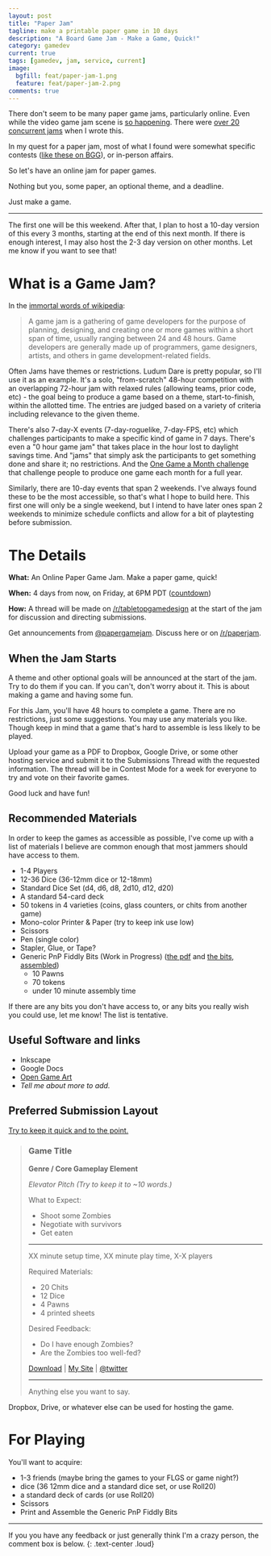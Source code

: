 ```yaml
---
layout: post
title: "Paper Jam"
tagline: make a printable paper game in 10 days
description: "A Board Game Jam - Make a Game, Quick!"
category: gamedev
current: true
tags: [gamedev, jam, service, current]
image:
  bgfill: feat/paper-jam-1.png
  feature: feat/paper-jam-2.png
comments: true
---
```


There don't seem to be many paper game jams, particularly online. Even while the video game jam scene is [so happening](http://compohub.net/). There were [over 20 concurrent jams](http://www.indiegamejams.com/) when I wrote this.

In my quest for a paper jam, most of what I found were somewhat specific contests ([like these on BGG](http://boardgamegeek.com/forum/974620/boardgamegeek/design-contests)), or in-person affairs.

So let's have an online jam for paper games.

Nothing but you, some paper, an optional theme, and a deadline.

Just make a game.

---

The first one will be this weekend. After that, I plan to host a 10-day version of this every 3 months, starting at the end of this next month. If there is enough interest, I may also host the 2-3 day version on other months. Let me know if you want to see that!

# What is a Game Jam?

In the [immortal words of wikipedia](http://en.wikipedia.org/wiki/Game_jam):

> A game jam is a gathering of game developers for the purpose of planning, designing, and creating one or more games within a short span of time, usually ranging between 24 and 48 hours. Game developers are generally made up of programmers, game designers, artists, and others in game development-related fields.

Often Jams have themes or restrictions. Ludum Dare is pretty popular, so I'll use it as an example. It's a solo, "from-scratch" 48-hour competition with an overlapping 72-hour jam with relaxed rules (allowing teams, prior code, etc) - the goal being to produce a game based on a theme, start-to-finish, within the allotted time. The entries are judged based on a variety of criteria including relevance to the given theme.

There's also 7-day-X events (7-day-roguelike, 7-day-FPS, etc) which challenges participants to make a specific kind of game in 7 days. There's even a "0 hour game jam" that takes place in the hour lost to daylight savings time. And "jams" that simply ask the participants to get something done and share it; no restrictions. And the [One Game a Month challenge](http://www.onegameamonth.com) that challenge people to produce one game each month for a full year.

Similarly, there are 10-day events that span 2 weekends. I've always found these to be the most accessible, so that's what I hope to build here. This first one will only be a single weekend, but I intend to have later ones span 2 weekends to minimize schedule conflicts and allow for a bit of playtesting before submission.

# The Details

**What:** An Online Paper Game Jam. Make a paper game, quick!

**When:** 4 days from now, on Friday, at 6PM PDT ([countdown](http://www.timeanddate.com/countdown/to?iso=20141003T06&p0=234&msg=Paper+Jam&csz=1&swk=1))

**How:** A thread will be made on [/r/tabletopgamedesign](http://reddit.com/r/tabletopgamedesign) at the start of the jam for discussion and directing submissions.

Get announcements from [@papergamejam](https://twitter.com/papergamejam). Discuss here or on [/r/paperjam](http://www.reddit.com/r/paperjam).

## When the Jam Starts

A theme and other optional goals will be announced at the start of the jam. Try to do them if you can. If you can't, don't worry about it. This is about making a game and having some fun.

For this Jam, you'll have 48 hours to complete a game. There are no restrictions, just some suggestions. You may use any materials you like. Though keep in mind that a game that's hard to assemble is less likely to be played.

Upload your game as a PDF to Dropbox, Google Drive, or some other hosting service and submit it to the Submissions Thread with the requested information. The thread will be in Contest Mode for a week for everyone to try and vote on their favorite games.

Good luck and have fun!

## Recommended Materials

In order to keep the games as accessible as possible, I've come up with a list of materials I believe are common enough that most jammers should have access to them.

* 1-4 Players
* 12-36 Dice (36-12mm dice or 12-18mm)
* Standard Dice Set (d4, d6, d8, 2d10, d12, d20)
* A standard 54-card deck
* 50 tokens in 4 varieties (coins, glass counters, or chits from another game)
* Mono-color Printer & Paper (try to keep ink use low)
* Scissors
* Pen (single color)
* Stapler, Glue, or Tape?
* Generic PnP Fiddly Bits (Work in Progress) ([the pdf](http://puu.sh/bRltq/bd287b0317.pdf) and [the bits, assembled](https://pbs.twimg.com/media/Byoi59YCUAEtpI1.jpg:large))
    * 10 Pawns
    * 70 tokens
    * under 10 minute assembly time

If there are any bits you don't have access to, or any bits you really wish you could use, let me know! The list is tentative. 

## Useful Software and links

* Inkscape
* Google Docs
* [Open Game Art](http://opengameart.org)
* *Tell me about more to add.*

## Preferred Submission Layout

[Try to keep it quick and to the point.](http://www.pentadact.com/2012-03-17-gdc-talk-how-to-explain-your-game-to-an-asshole/) 

> ### Game Title
> 
> **Genre / Core Gameplay Element**
> 
> *Elevator Pitch (Try to keep it to ~10 words.)*
>   
> What to Expect:
> 
>   * Shoot some Zombies
>   * Negotiate with survivors
>   * Get eaten
>   
> ---
> 
> XX minute setup time, XX minute play time, X-X players
> 
> Required Materials:
> 
>   * 20 Chits
>   * 12 Dice
>   * 4 Pawns
>   * 4 printed sheets
>   
> Desired Feedback:
> 
>   * Do I have enough Zombies?
>   * Are the Zombies too well-fed?
>
> [Download](#) \| [My Site](#) \| [@twitter](#)
> 
> ---
>
> Anything else you want to say.

Dropbox, Drive, or whatever else can be used for hosting the game.

# For Playing

You'll want to acquire:

* 1-3 friends (maybe bring the games to your FLGS or game night?)
* dice (36 12mm dice and a standard dice set, or use Roll20)
* a standard deck of cards (or use Roll20)
* Scissors
* Print and Assemble the Generic PnP Fiddly Bits

---


If you you have any feedback or just generally think I'm a crazy person, the comment box is below.
{: .text-center .loud}